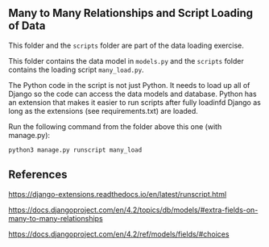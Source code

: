 
Many to Many Relationships and Script Loading of Data
-----------------------------------------------------

This folder and the `scripts` folder are part of the data loading
exercise.

This folder contains the data model in `models.py` and the `scripts`
folder contains the loading script `many_load.py`.

The Python code in the script is not just Python.  It needs to load up
all of Django so the code can access the data models and database.
Python has an extension that makes it easier to run scripts after fully
loadinfd Django as long as the extensions (see requirements.txt) are loaded.

Run the following command from the folder above this one (with manage.py):

    python3 manage.py runscript many_load

References
----------

https://django-extensions.readthedocs.io/en/latest/runscript.html

https://docs.djangoproject.com/en/4.2/topics/db/models/#extra-fields-on-many-to-many-relationships

https://docs.djangoproject.com/en/4.2/ref/models/fields/#choices

